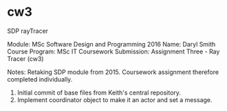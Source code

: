 # cw3
SDP rayTracer

Module: MSc Software Design and Programming 2016 
Name: Daryl Smith
Course Program: MSc IT
Coursework Submission: Assignment Three - Ray Tracer (cw3) 

Notes:
Retaking SDP module from 2015. Coursework assignment therefore completed individually. 

1. Initial commit of base files from Keith's central repository.
2. Implement coordinator object to make it an actor and set a message. 
